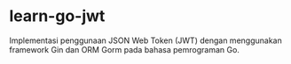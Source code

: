 # learn-go-jwt
Implementasi penggunaan JSON Web Token (JWT) dengan menggunakan framework Gin dan ORM Gorm pada bahasa pemrograman Go.
